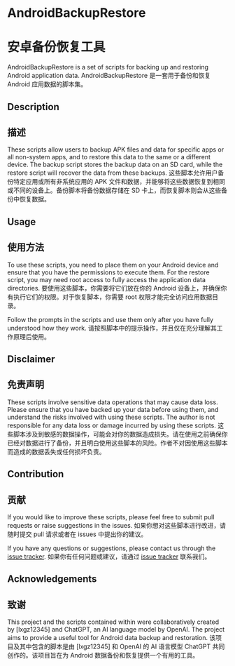 # AndroidBackupRestore
# 安卓备份恢复工具

AndroidBackupRestore is a set of scripts for backing up and restoring Android application data.
AndroidBackupRestore 是一套用于备份和恢复 Android 应用数据的脚本集。

## Description
## 描述

These scripts allow users to backup APK files and data for specific apps or all non-system apps, and to restore this data to the same or a different device. The backup script stores the backup data on an SD card, while the restore script will recover the data from these backups.
这些脚本允许用户备份特定应用或所有非系统应用的 APK 文件和数据，并能够将这些数据恢复到相同或不同的设备上。备份脚本将备份数据存储在 SD 卡上，而恢复脚本则会从这些备份中恢复数据。

## Usage
## 使用方法

To use these scripts, you need to place them on your Android device and ensure that you have the permissions to execute them. For the restore script, you may need root access to fully access the application data directories.
要使用这些脚本，你需要将它们放在你的 Android 设备上，并确保你有执行它们的权限。对于恢复脚本，你需要 root 权限才能完全访问应用数据目录。

Follow the prompts in the scripts and use them only after you have fully understood how they work.
请按照脚本中的提示操作，并且仅在充分理解其工作原理后使用。

## Disclaimer
## 免责声明

These scripts involve sensitive data operations that may cause data loss. Please ensure that you have backed up your data before using them, and understand the risks involved with using these scripts. The author is not responsible for any data loss or damage incurred by using these scripts.
这些脚本涉及到敏感的数据操作，可能会对你的数据造成损失。请在使用之前确保你已经对数据进行了备份，并且明白使用这些脚本的风险。作者不对因使用这些脚本而造成的数据丢失或任何损坏负责。

## Contribution
## 贡献

If you would like to improve these scripts, please feel free to submit pull requests or raise suggestions in the issues.
如果你想对这些脚本进行改进，请随时提交 pull 请求或者在 issues 中提出你的建议。

If you have any questions or suggestions, please contact us through the [issue tracker](链接到GitHub仓库的issue页面).
如果你有任何问题或建议，请通过 [issue tracker](链接到GitHub仓库的issue页面) 联系我们。

## Acknowledgements
## 致谢

This project and the scripts contained within were collaboratively created by [lxgz12345] and ChatGPT, an AI language model by OpenAI. The project aims to provide a useful tool for Android data backup and restoration.
该项目及其中包含的脚本是由 [lxgz12345] 和 OpenAI 的 AI 语言模型 ChatGPT 共同创作的。该项目旨在为 Android 数据备份和恢复提供一个有用的工具。

